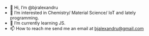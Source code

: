- 👋 Hi, I’m @bjralexandru
- 👀 I’m interested in Chemistry/ Material Science/ IoT and lately programming.
- 🌱 I’m currently learning JS.
- 📫 How to reach me send me an email at bjalexandru@gmail.com

<!---
bjralexandru/bjralexandru is a ✨ special ✨ repository because its `README.md` (this file) appears on your GitHub profile.
You can click the Preview link to take a look at your changes.
--->
